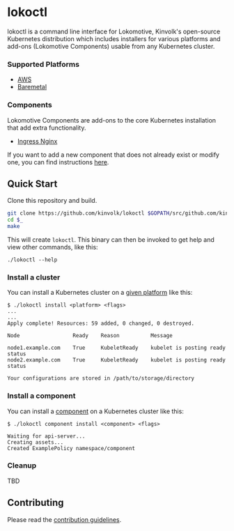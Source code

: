 # lokoctl

lokoctl is a command line interface for Lokomotive, Kinvolk's open-source Kubernetes distribution which includes installers for various platforms and add-ons (Lokomotive Components) usable from any Kubernetes cluster.

### Supported Platforms

* [AWS](/docs/installer/aws.md)
* [Baremetal](/docs/installer/baremetal.md)

### Components
Lokomotive Components are add-ons to the core Kubernetes installation that add extra functionality.

* [Ingress Nginx](/manifests/ingress-nginx/README.md)

If you want to add a new component that does not already exist or modify one, you can find instructions [here](/manifests/README.md).

## Quick Start

Clone this repository and build.
```bash
git clone https://github.com/kinvolk/lokoctl $GOPATH/src/github.com/kinvolk/lokoctl
cd $_
make
```
This will create `lokoctl`. This binary can then be invoked to get help and view other commands, like this:
```
./lokoctl --help
```

### Install a cluster
You can install a Kubernetes cluster on a [given platform](#Supported-Platforms) like this:
```
$ ./lokoctl install <platform> <flags>
...
...
Apply complete! Resources: 59 added, 0 changed, 0 destroyed.

Node                 Ready    Reason          Message                      
    
node1.example.com    True     KubeletReady    kubelet is posting ready status
node2.example.com    True     KubeletReady    kubelet is posting ready status   

Your configurations are stored in /path/to/storage/directory
```

### Install a component
You can install a [component](#Components) on a Kubernetes cluster like this:
```
$ ./lokoctl component install <component> <flags>

Waiting for api-server...
Creating assets...
Created ExamplePolicy namespace/component
```

### Cleanup
TBD

## Contributing
Please read the [contribution guidelines](/docs/dev.md).
